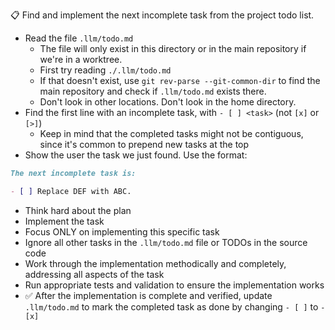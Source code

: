 📋 Find and implement the next incomplete task from the project todo list.

- Read the file `.llm/todo.md`
  - The file will only exist in this directory or in the main repository if we're in a worktree.
  - First try reading `./.llm/todo.md`
  - If that doesn't exist, use `git rev-parse --git-common-dir` to find the main repository and check if `.llm/todo.md` exists there.
  - Don't look in other locations. Don't look in the home directory.
- Find the first line with an incomplete task, with `- [ ] <task>` (not `[x]` or `[>]`)
  - Keep in mind that the completed tasks might not be contiguous, since it's common to prepend new tasks at the top
- Show the user the task we just found. Use the format:

```markdown
The next incomplete task is:

- [ ] Replace DEF with ABC.
```

- Think hard about the plan
- Implement the task
- Focus ONLY on implementing this specific task
- Ignore all other tasks in the `.llm/todo.md` file or TODOs in the source code
- Work through the implementation methodically and completely, addressing all aspects of the task
- Run appropriate tests and validation to ensure the implementation works
- ✅ After the implementation is complete and verified, update `.llm/todo.md` to mark the completed task as done by changing `- [ ]` to `- [x]`
